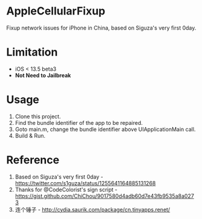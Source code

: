 # AppleCellularFixup
Fixup network issues for iPhone in China, based on Siguza's very first 0day.

# Limitation
- iOS < 13.5 beta3
- **Not Need to Jailbreak**

# Usage
1. Clone this project.
2. Find the bundle identifier of the app to be repaired.
3. Goto main.m, change the bundle identifier above UIApplicationMain call.
4. Build & Run.

# Reference
1. Based on Siguza's very first 0day - https://twitter.com/s1guza/status/1255641164885131268
2. Thanks for @CodeColorist's sign script - https://gist.github.com/ChiChou/9017580d4adb60d7e43fb9535a8a0273
3. 连个锤子 - http://cydia.saurik.com/package/cn.tinyapps.renet/
